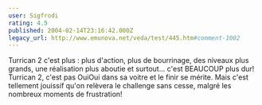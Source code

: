 ```yaml
---
user: Sigfrodi
rating: 4.5
published: 2004-02-14T23:16:42.000Z
legacy_url: http://www.emunova.net/veda/test/445.htm#comment-1002
---
```

Turrican 2 c'est plus : plus d'action, plus de bourrinage, des niveaux plus grands, une réalisation plus aboutie et surtout... c'est BEAUCOUP plus dur! Turrican 2, c'est pas OuiOui dans sa voitre et le finir se mérite. Mais c'est tellement jouissif qu'on relèvera le challenge sans cesse, malgré les nombreux moments de frustration!